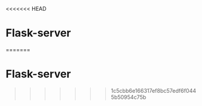 <<<<<<< HEAD
# Flask-server 
=======
# Flask-server
>>>>>>> 1c5cbb6e166317ef8bc57edf6f0445b50954c75b
